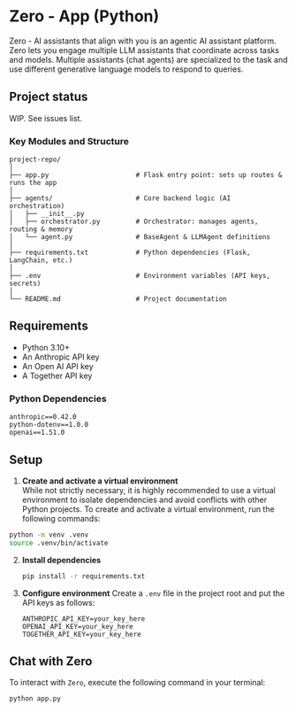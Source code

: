 # Zero - App (Python)

Zero - AI assistants that align with you is an agentic AI assistant platform. Zero lets you engage multiple LLM assistants that coordinate across tasks and models. Multiple assistants (chat agents) are specialized to the task and use different generative language models to respond to queries.

## Project status
WIP. See issues list.


### Key Modules and Structure
```
project-repo/
│
├── app.py                      # Flask entry point: sets up routes & runs the app
│
├── agents/                     # Core backend logic (AI orchestration)
│   ├── __init__.py             
│   ├── orchestrator.py         # Orchestrator: manages agents, routing & memory
│   └── agent.py                # BaseAgent & LLMAgent definitions
│
├── requirements.txt            # Python dependencies (Flask, LangChain, etc.)
│
├── .env                        # Environment variables (API keys, secrets)
│
└── README.md                   # Project documentation
```

## Requirements
- Python 3.10+
- An Anthropic API key
- An Open AI API key
- A Together API key

### Python Dependencies
```
anthropic==0.42.0
python-dotenv==1.0.0
openai==1.51.0
```

## Setup
1. **Create and activate a virtual environment**  
  While not strictly necessary, it is highly recommended to use a virtual environment to isolate dependencies and avoid conflicts with other Python projects. To create and activate a virtual environment, run the following commands:

  ```bash
  python -m venv .venv
  source .venv/bin/activate
  ```

2. **Install dependencies**
   ```bash
   pip install -r requirements.txt
   ```

3. **Configure environment**
   Create a `.env` file in the project root and put the API keys as follows:
   ```
   ANTHROPIC_API_KEY=your_key_here
   OPENAI_API_KEY=your_key_here
   TOGETHER_API_KEY=your_key_here
   ```


## Chat with Zero
To interact with `Zero`, execute the following command in your terminal:

```bash
python app.py
```
